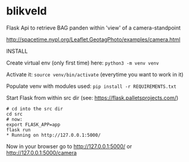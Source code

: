 # blikveld
Flask Api to retrieve BAG panden within 'view' of a camera-standpoint

http://spacetime.nypl.org/Leaflet.GeotagPhoto/examples/camera.html

INSTALL

Create virtual env (only first time) here: ``python3 -m venv venv``

Activate it: ``source venv/bin/activate`` (everytime you want to work in it)

Populate venv with modules used: ``pip install -r REQUIREMENTS.txt``

Start Flask from within src dir (see: https://flask.palletsprojects.com/)

```
# cd into the src dir
cd src
# now:
export FLASK_APP=app
flask run
* Running on http://127.0.0.1:5000/
```

Now in your browser go to http://127.0.0.1:5000/ or http://127.0.0.1:5000/camera


